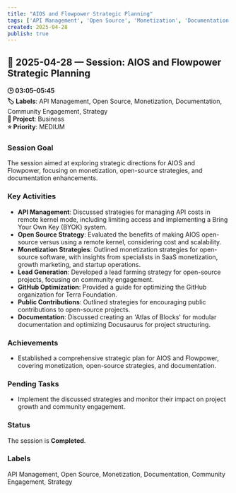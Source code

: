 ```yaml
---
title: "AIOS and Flowpower Strategic Planning"
tags: ['API Management', 'Open Source', 'Monetization', 'Documentation', 'Community Engagement', 'Strategy']
created: 2025-04-28
publish: true
---
```


## 📅 2025-04-28 — Session: AIOS and Flowpower Strategic Planning

**🕒 03:05–05:45**  
**🏷️ Labels**: API Management, Open Source, Monetization, Documentation, Community Engagement, Strategy  
**📂 Project**: Business  
**⭐ Priority**: MEDIUM  


### Session Goal
The session aimed at exploring strategic directions for AIOS and Flowpower, focusing on monetization, open-source strategies, and documentation enhancements.

### Key Activities
- **API Management**: Discussed strategies for managing API costs in remote kernel mode, including limiting access and implementing a Bring Your Own Key (BYOK) system.
- **Open Source Strategy**: Evaluated the benefits of making AIOS open-source versus using a remote kernel, considering cost and scalability.
- **Monetization Strategies**: Outlined monetization strategies for open-source software, with insights from specialists in SaaS monetization, growth marketing, and startup operations.
- **Lead Generation**: Developed a lead farming strategy for open-source projects, focusing on community engagement.
- **GitHub Optimization**: Provided a guide for optimizing the GitHub organization for Terra Foundation.
- **Public Contributions**: Outlined strategies for encouraging public contributions to open-source projects.
- **Documentation**: Discussed creating an 'Atlas of Blocks' for modular documentation and optimizing Docusaurus for project structuring.

### Achievements
- Established a comprehensive strategic plan for AIOS and Flowpower, covering monetization, open-source strategies, and documentation.

### Pending Tasks
- Implement the discussed strategies and monitor their impact on project growth and community engagement.

### Status
The session is **Completed**.

### Labels
API Management, Open Source, Monetization, Documentation, Community Engagement, Strategy
